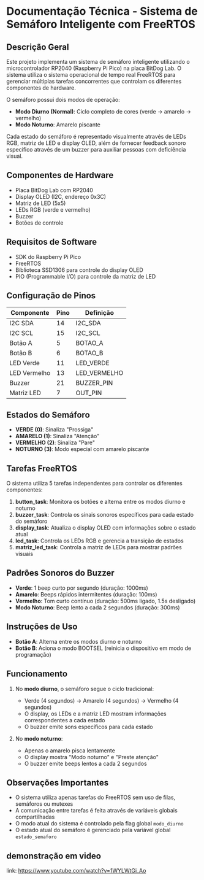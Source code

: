 # Documentação Técnica - Sistema de Semáforo Inteligente com FreeRTOS

## Descrição Geral

Este projeto implementa um sistema de semáforo inteligente utilizando o microcontrolador RP2040 (Raspberry Pi Pico) na placa BitDog Lab. O sistema utiliza o sistema operacional de tempo real FreeRTOS para gerenciar múltiplas tarefas concorrentes que controlam os diferentes componentes de hardware.

O semáforo possui dois modos de operação:
- **Modo Diurno (Normal)**: Ciclo completo de cores (verde → amarelo → vermelho)
- **Modo Noturno**: Amarelo piscante

Cada estado do semáforo é representado visualmente através de LEDs RGB, matriz de LED e display OLED, além de fornecer feedback sonoro específico através de um buzzer para auxiliar pessoas com deficiência visual.

## Componentes de Hardware

- Placa BitDog Lab com RP2040
- Display OLED (I2C, endereço 0x3C)
- Matriz de LED (5x5)
- LEDs RGB (verde e vermelho)
- Buzzer
- Botões de controle

## Requisitos de Software

- SDK do Raspberry Pi Pico
- FreeRTOS
- Biblioteca SSD1306 para controle do display OLED
- PIO (Programmable I/O) para controle da matriz de LED

## Configuração de Pinos

| Componente | Pino | Definição |
|------------|------|-----------|
| I2C SDA    | 14   | I2C_SDA   |
| I2C SCL    | 15   | I2C_SCL   |
| Botão A    | 5    | BOTAO_A   |
| Botão B    | 6    | BOTAO_B   |
| LED Verde  | 11   | LED_VERDE |
| LED Vermelho | 13 | LED_VERMELHO |
| Buzzer     | 21   | BUZZER_PIN |
| Matriz LED | 7    | OUT_PIN   |

## Estados do Semáforo

- **VERDE (0)**: Sinaliza "Prossiga"
- **AMARELO (1)**: Sinaliza "Atenção"
- **VERMELHO (2)**: Sinaliza "Pare"
- **NOTURNO (3)**: Modo especial com amarelo piscante

## Tarefas FreeRTOS

O sistema utiliza 5 tarefas independentes para controlar os diferentes componentes:

1. **button_task**: Monitora os botões e alterna entre os modos diurno e noturno
2. **buzzer_task**: Controla os sinais sonoros específicos para cada estado do semáforo
3. **display_task**: Atualiza o display OLED com informações sobre o estado atual
4. **led_task**: Controla os LEDs RGB e gerencia a transição de estados
5. **matriz_led_task**: Controla a matriz de LEDs para mostrar padrões visuais

## Padrões Sonoros do Buzzer

- **Verde**: 1 beep curto por segundo (duração: 1000ms)
- **Amarelo**: Beeps rápidos intermitentes (duração: 100ms)
- **Vermelho**: Tom curto contínuo (duração: 500ms ligado, 1.5s desligado)
- **Modo Noturno**: Beep lento a cada 2 segundos (duração: 300ms)

## Instruções de Uso

- **Botão A**: Alterna entre os modos diurno e noturno
- **Botão B**: Aciona o modo BOOTSEL (reinicia o dispositivo em modo de programação)

## Funcionamento

1. No **modo diurno**, o semáforo segue o ciclo tradicional:
   - Verde (4 segundos) → Amarelo (4 segundos) → Vermelho (4 segundos)
   - O display, os LEDs e a matriz LED mostram informações correspondentes a cada estado
   - O buzzer emite sons específicos para cada estado

2. No **modo noturno**:
   - Apenas o amarelo pisca lentamente
   - O display mostra "Modo noturno" e "Preste atenção"
   - O buzzer emite beeps lentos a cada 2 segundos


## Observações Importantes

- O sistema utiliza apenas tarefas do FreeRTOS sem uso de filas, semáforos ou mutexes
- A comunicação entre tarefas é feita através de variáveis globais compartilhadas
- O modo atual do sistema é controlado pela flag global `modo_diurno`
- O estado atual do semáforo é gerenciado pela variável global `estado_semaforo`

## demonstração em video

link: https://www.youtube.com/watch?v=1WYLWtGi_Ao